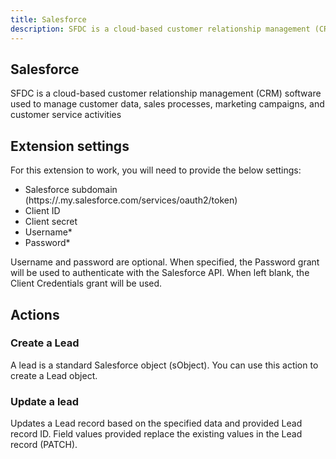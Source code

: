 ```yaml
---
title: Salesforce
description: SFDC is a cloud-based customer relationship management (CRM) software used to manage customer data, sales processes, marketing campaigns, and customer service activities
---
```


## Salesforce

SFDC is a cloud-based customer relationship management (CRM) software used to manage customer data, sales processes, marketing campaigns, and customer service activities

## Extension settings

For this extension to work, you will need to provide the below settings:

- Salesforce subdomain (https://<SUBDOMAIN>.my.salesforce.com/services/oauth2/token)
- Client ID
- Client secret
- Username*
- Password*

Username and password are optional. When specified, the Password grant will be used to authenticate with the Salesforce API. When left blank, the Client Credentials grant will be used.

## Actions

### Create a Lead

A lead is a standard Salesforce object (sObject). You can use this action to create a Lead object.

### Update a lead

Updates a Lead record based on the specified data and provided Lead record ID. Field values provided replace the existing values in the Lead record (PATCH).